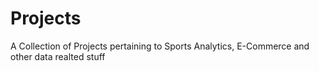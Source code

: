 # Projects
A Collection of Projects pertaining to Sports Analytics, E-Commerce and other data realted stuff
